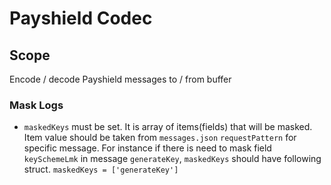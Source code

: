 # Payshield Codec

## Scope

Encode / decode Payshield messages to / from buffer

### Mask Logs
* `maskedKeys` must be set. It is array of items(fields) that will be masked. Item value should be taken from `messages.json` `requestPattern` for specific message. For instance if there is need to mask field `keySchemeLmk` in message `generateKey`, `maskedKeys` should have following struct. `maskedKeys = ['generateKey']`
